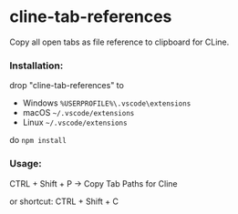 # cline-tab-references
Copy all open tabs as file reference to clipboard for CLine.

### Installation:
drop "cline-tab-references" to
- Windows ```%USERPROFILE%\.vscode\extensions```
- macOS ```~/.vscode/extensions```
- Linux ```~/.vscode/extensions```
  
do ```npm install```

### Usage:
CTRL + Shift + P -> Copy Tab Paths for Cline

or shortcut: CTRL + Shift + C
